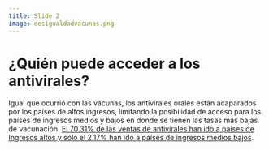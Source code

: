 ```yaml
---
title: Slide 2
image: desigualdadvacunas.png
---
```


# ¿Quién puede acceder a los antivirales?
Igual que ocurrió con las vacunas, los antivirales orales están acaparados por los países de altos ingresos, limitando la posibilidad de acceso para los países de ingresos medios y bajos en donde se tienen las tasas más bajas de vacunación. [El 70.31% de las ventas de antivirales han ido a países de Ingresos altos y sólo el 2.17% han ido a países de ingresos medios bajos](https://launchandscalefaster.org/covid-19/therapeutics).
